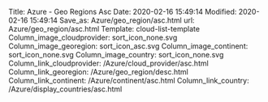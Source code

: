 Title: Azure - Geo Regions Asc
Date: 2020-02-16 15:49:14
Modified: 2020-02-16 15:49:14
Save_as: Azure/geo_region/asc.html
url: Azure/geo_region/asc.html
Template: cloud-list-template
Column_image_cloudprovider: sort_icon_none.svg
Column_image_georegion: sort_icon_asc.svg
Column_image_continent: sort_icon_none.svg
Column_image_country: sort_icon_none.svg
Column_link_cloudprovider: /Azure/cloud_provider/asc.html
Column_link_georegion: /Azure/geo_region/desc.html
Column_link_continent: /Azure/continent/asc.html
Column_link_country: /Azure/display_countries/asc.html